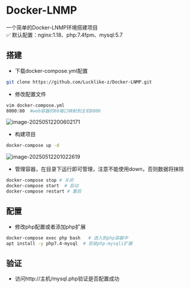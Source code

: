 # Docker-LNMP
一个简单的Docker-LNMP环境搭建项目</br>
✅ 默认配置：nginx:1.18、php:7.4fpm、mysql:5.7

## 搭建

- 下载docker-compose.yml配置

```bash
git clone https://github.com/Lucklike-z/Docker-LNMP.git
```

- 修改配置文件

```bash
vim docker-compose.yml
8000:80  #web容器的80端口映射到主机8000
```

![image-20250512200602171](https://lkdenote.oss-cn-chengdu.aliyuncs.com/note/image-20250512200602171.png)

- 构建项目

```bash
docker-compose up -d
```

![image-20250512201022619](https://lkdenote.oss-cn-chengdu.aliyuncs.com/note/image-20250512201022619.png)

- 管理容器，在目录下运行即可管理，注意不能使用down，否则数据将抹除

```bash
docker-compose stop # 关闭
docker-compose start  # 启动
docker-compose restart # 重启
```

## 配置

- 修改php配置或者添加php扩展

```bash
docker-compose exec php bash   # 进入到php容器中
apt install -y php7.4-mysql  # 安装php-mysqli扩展
```

## 验证

- 访问http://主机/mysql.php验证是否配置成功
